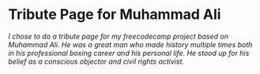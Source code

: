 # Tribute Page for Muhammad Ali

*I chose to do a tribute page for my freecodecamp project based on Muhammad Ali. He was a great man who made history multiple times both in his professional boxing career and his personal life. He stood up for his belief as a conscious objector and civil rights activist.*
